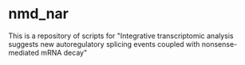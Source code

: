 # nmd_nar
This is a repository of scripts for "Integrative transcriptomic analysis suggests new autoregulatory splicing events coupled with nonsense-mediated mRNA decay"
